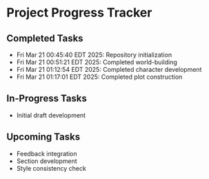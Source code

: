# Project Progress Tracker

## Completed Tasks
- Fri Mar 21 00:45:40 EDT 2025: Repository initialization
- Fri Mar 21 00:51:21 EDT 2025: Completed world-building
- Fri Mar 21 01:12:54 EDT 2025: Completed character development
- Fri Mar 21 01:17:01 EDT 2025: Completed plot construction

## In-Progress Tasks
- Initial draft development

## Upcoming Tasks
- Feedback integration
- Section development
- Style consistency check
